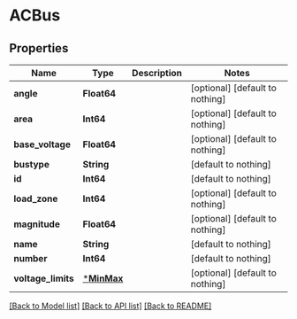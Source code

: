 # ACBus

## Properties

Name | Type | Description | Notes
------------ | ------------- | ------------- | -------------
**angle** | **Float64** |  | [optional] [default to nothing]
**area** | **Int64** |  | [optional] [default to nothing]
**base_voltage** | **Float64** |  | [optional] [default to nothing]
**bustype** | **String** |  | [default to nothing]
**id** | **Int64** |  | [default to nothing]
**load_zone** | **Int64** |  | [optional] [default to nothing]
**magnitude** | **Float64** |  | [optional] [default to nothing]
**name** | **String** |  | [default to nothing]
**number** | **Int64** |  | [default to nothing]
**voltage_limits** | [***MinMax**](MinMax.md) |  | [optional] [default to nothing]

[[Back to Model list]](../README.md#models) [[Back to API list]](../README.md#api-endpoints) [[Back to README]](../README.md)

